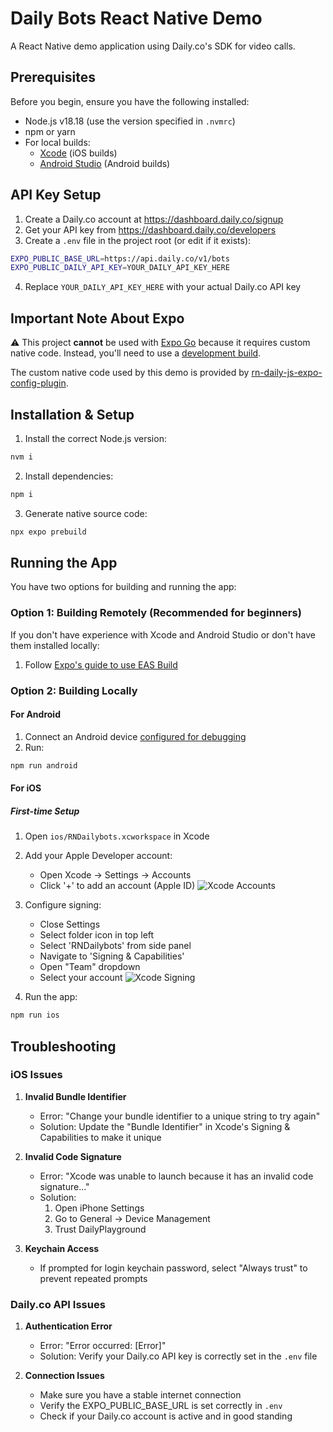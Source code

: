 # Daily Bots React Native Demo

A React Native demo application using Daily.co's SDK for video calls.

## Prerequisites

Before you begin, ensure you have the following installed:

- Node.js v18.18 (use the version specified in `.nvmrc`)
- npm or yarn
- For local builds:
  - [Xcode](https://developer.apple.com/xcode/) (iOS builds)
  - [Android Studio](https://developer.android.com/studio) (Android builds)

## API Key Setup

1. Create a Daily.co account at https://dashboard.daily.co/signup
2. Get your API key from https://dashboard.daily.co/developers
3. Create a `.env` file in the project root (or edit if it exists):
```bash
EXPO_PUBLIC_BASE_URL=https://api.daily.co/v1/bots
EXPO_PUBLIC_DAILY_API_KEY=YOUR_DAILY_API_KEY_HERE
```
4. Replace `YOUR_DAILY_API_KEY_HERE` with your actual Daily.co API key

## Important Note About Expo

⚠️ This project **cannot** be used with [Expo Go](https://docs.expo.dev/workflow/expo-go/) because it requires custom native code. Instead, you'll need to use a [development build](https://docs.expo.dev/development/introduction/).

The custom native code used by this demo is provided by [rn-daily-js-expo-config-plugin](https://github.com/daily-co/rn-daily-js-expo-config-plugin).

## Installation & Setup

1. Install the correct Node.js version:
```bash
nvm i
```

2. Install dependencies:
```bash
npm i
```

3. Generate native source code:
```bash
npx expo prebuild
```

## Running the App

You have two options for building and running the app:

### Option 1: Building Remotely (Recommended for beginners)

If you don't have experience with Xcode and Android Studio or don't have them installed locally:

1. Follow [Expo's guide to use EAS Build](https://docs.expo.dev/development/create-development-builds/#create-and-install-eas-build)

### Option 2: Building Locally

#### For Android

1. Connect an Android device [configured for debugging](https://developer.android.com/studio/debug/dev-options)
2. Run:
```bash
npm run android
```

#### For iOS

##### First-time Setup

1. Open `ios/RNDailybots.xcworkspace` in Xcode
2. Add your Apple Developer account:
   - Open Xcode → Settings → Accounts
   - Click '+' to add an account (Apple ID)
   ![Xcode Accounts](./docsAssets/xcode-accounts.png)

3. Configure signing:
   - Close Settings
   - Select folder icon in top left
   - Select 'RNDailybots' from side panel
   - Navigate to 'Signing & Capabilities'
   - Open "Team" dropdown
   - Select your account
   ![Xcode Signing](./docsAssets/xcode-signing.png)

4. Run the app:
```bash
npm run ios
```

## Troubleshooting

### iOS Issues

1. **Invalid Bundle Identifier**
   - Error: "Change your bundle identifier to a unique string to try again"
   - Solution: Update the "Bundle Identifier" in Xcode's Signing & Capabilities to make it unique

2. **Invalid Code Signature**
   - Error: "Xcode was unable to launch because it has an invalid code signature..."
   - Solution:
     1. Open iPhone Settings
     2. Go to General → Device Management
     3. Trust DailyPlayground

3. **Keychain Access**
   - If prompted for login keychain password, select "Always trust" to prevent repeated prompts

### Daily.co API Issues

1. **Authentication Error**
   - Error: "Error occurred: [Error]"
   - Solution: Verify your Daily.co API key is correctly set in the `.env` file

2. **Connection Issues**
   - Make sure you have a stable internet connection
   - Verify the EXPO_PUBLIC_BASE_URL is set correctly in `.env`
   - Check if your Daily.co account is active and in good standing
